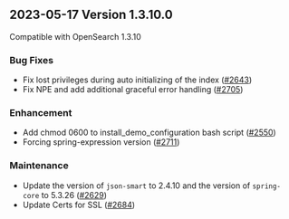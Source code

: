 ## 2023-05-17 Version 1.3.10.0

Compatible with OpenSearch 1.3.10

### Bug Fixes

* Fix lost privileges during auto initializing of the index ([#2643](https://github.com/opensearch-project/security/pull/2643))
* Fix NPE and add additional graceful error handling ([#2705](https://github.com/opensearch-project/security/pull/2705))

### Enhancement

* Add chmod 0600 to install_demo_configuration bash script ([#2550](https://github.com/opensearch-project/security/pull/2550))
* Forcing spring-expression version ([#2711](https://github.com/opensearch-project/security/pull/2711))

### Maintenance

* Update the version of `json-smart` to 2.4.10 and the version of `spring-core` to 5.3.26 ([#2629](https://github.com/opensearch-project/security/pull/2629))
* Update Certs for SSL ([#2684](https://github.com/opensearch-project/security/pull/2684))
